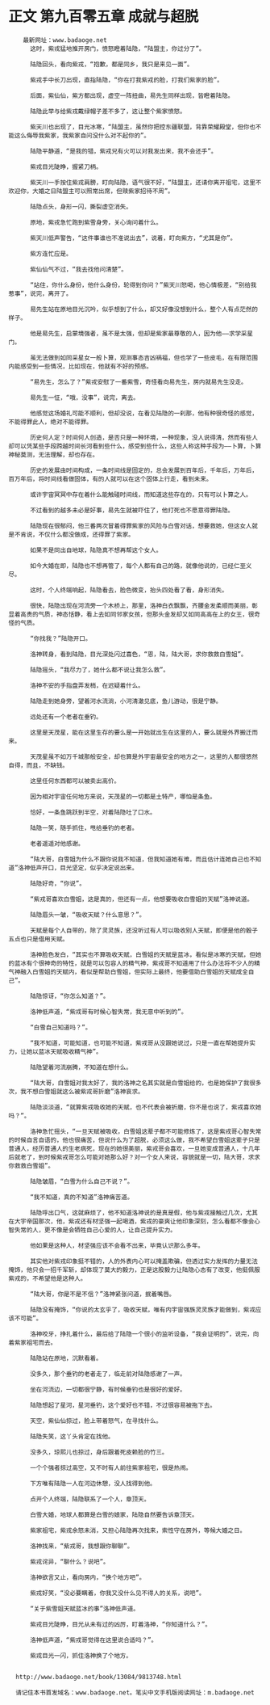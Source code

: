 # 正文 第九百零五章 成就与超脱
        最新网址：www.badaoge.net
          这时，紫戎猛地推开房门，愤怒瞪着陆隐，“陆盟主，你过分了”。
      
          陆隐回头，看向紫戎，“抱歉，都是同乡，我只是来见一面”。
      
          紫戎手中长刀出现，直指陆隐，“你在打我紫戎的脸，打我们紫家的脸”。
      
          后面，紫仙仙，紫方都出现，虚空一阵扭曲，易先生同样出现，皆瞪着陆隐。
      
          陆隐此举与给紫戎戴绿帽子差不多了，这让整个紫家愤怒。
      
          紫天川也出现了，目光冰寒，“陆盟主，虽然你把控东疆联盟，背靠荣耀殿堂，但你也不能这么侮辱我紫家，我紫家自问没什么对不起你的”。
      
          陆隐平静道，“是我的错，紫戎兄有火可以对我发出来，我不会还手”。
      
          紫戎目光陡睁，握紧刀柄。
      
          紫天川一手按住紫戎肩膀，盯向陆隐，语气很不好，“陆盟主，还请你离开祖宅，这里不欢迎你，大婚之日陆盟主可以照常出席，但赎紫家招待不周”。
      
          陆隐点头，身形一闪，撕裂虚空消失。
      
          原地，紫戎急忙跑到紫雪身旁，关心询问着什么。
      
          紫天川低声警告，“这件事谁也不准说出去”，说着，盯向紫方，“尤其是你”。
      
          紫方连忙应是。
      
          紫仙仙气不过，“我去找他问清楚”。
      
          “站住，你什么身份，他什么身份，轮得到你问？”紫天川怒喝，他心情极差，“别给我惹事”，说完，离开了。
      
          易先生站在原地目光沉吟，似乎想到了什么，却又好像没想到什么，整个人有点茫然的样子。
      
          他是易先生，启蒙境强者，虽不是太强，但却是紫家最尊敬的人，因为他——求学采星门。
      
          虽无法做到如同采星女一般卜算，观测事态吉凶祸福，但也学了一些皮毛，在有限范围内能感受到一些情况，比如现在，他就有不好的预感。
      
          “易先生，怎么了？”紫戎安慰了一番紫雪，奇怪看向易先生，房内就易先生没走。
      
          易先生一怔，“哦，没事”，说完，离去。
      
          他感觉这场婚礼可能不顺利，但却没说，在看见陆隐的一刹那，他有种很奇怪的感觉，不能得罪此人，绝对不能得罪。
      
          历史何人定？时间何人创造，是否只是一种环境，一种现象，没人说得清，然而有些人却可以凭某些手段跨越时间长河看到些什么，感受到些什么，这些人称这种手段为——卜算，卜算神秘莫测，无法理解，却也存在。
      
          历史的发展由时间构成，一条时间线是固定的，总会发展到百年后，千年后，万年后，百万年后，将时间线看做固体，有的人就可以在这个固体上行走，看到未来。
      
          或许宇宙冥冥中存在着什么能触碰时间线，而知道这些存在的，只有可以卜算之人。
      
          不过看到的越多未必是好事，易先生就被吓住了，他打死也不愿意得罪陆隐。
      
          陆隐现在很郁闷，他三番两次冒着得罪紫家的风险与白雪对话，想要救她，但这女人就是不肯说，不仅什么都没做成，还得罪了紫家。
      
          如果不是同出自地球，陆隐真不想再帮这个女人。
      
          如今大婚在即，陆隐也不想再管了，每个人都有自己的路，就像他说的，已经仁至义尽。
      
          这时，个人终端响起，陆隐看去，脸色微变，抬头四处看了看，身形消失。
      
          很快，陆隐出现在河流旁一个木桥上，那里，洛神白衣飘飘，齐腰金发柔顺而美丽，彰显着高贵的气质，神态恬静，看上去如同邻家女孩，但那头金发却又如同高高在上的女王，很奇怪的气质。
      
          “你找我？”陆隐开口。
      
          洛神转身，看到陆隐，目光深处闪过喜色，“恩，陆，陆大哥，求你救救白雪姐”。
      
          陆隐摇头，“我尽力了，她什么都不说让我怎么救”。
      
          洛神不安的手指盘弄发梢，在迟疑着什么。
      
          陆隐走到她身旁，望着河水流淌，小河清澈见底，鱼儿游动，很是宁静。
      
          远处还有一个老者在垂钓。
      
          这里是天茂星，能在这里生存的要么是一开始就出生在这里的人，要么就是外界搬迁而来。
      
          天茂星虽不如万千城那般安全，却也算是外宇宙最安全的地方之一，这里的人都很悠然自得，而且，不缺钱。
      
          这里任何东西都可以被卖出高价。
      
          因为相对宇宙任何地方来说，天茂星的一切都是土特产，哪怕是条鱼。
      
          恰好，一条鱼跳跃到半空，对着陆隐吐了口水。
      
          陆隐一笑，随手抓住，甩给垂钓的老者。
      
          老者遥遥对他感谢。
      
          “陆大哥，白雪姐为什么不跟你说我不知道，但我知道她有难，而且估计连她自己也不知道”洛神低声开口，目光坚定，似乎决定说出来。
      
          陆隐好奇，“你说”。
      
          “紫戎哥喜欢白雪姐，这是真的，但还有一点，他想要吸收白雪姐的天赋”洛神说道。
      
          陆隐眉头一皱，“吸收天赋？什么意思？”。
      
          天赋是每个人自带的，除了灵灵族，还没听过有人可以吸收别人天赋，即便是他的骰子五点也只是借用天赋。
      
          洛神脸色发白，“其实也不算吸收天赋，白雪姐的天赋是蓝冰，看似是冰寒的天赋，但她的蓝冰有个很神奇的特性，就是可以包容人的精气神，紫戎哥不知道用了什么办法将不少人的精气神融入白雪姐的天赋内，看似是帮助白雪姐，但实际上最终，他要借助白雪姐的天赋成全自己”。
      
          陆隐惊讶，“你怎么知道？”。
      
          洛神低声道，“紫戎哥有时候心智失常，我无意中听到的”。
      
          “白雪自己知道吗？”。
      
          “我不知道，可能知道，也可能不知道，紫戎哥从没跟她说过，只是一直在帮她提升实力，让她以蓝冰天赋吸收精气神”。
      
          陆隐望着河流崩腾，不知道在想什么。
      
          “陆大哥，白雪姐对我太好了，我的洛神之名其实就是白雪姐给的，也是她保护了我很多次，我不想白雪姐就这么被紫戎哥折磨”洛神哀求。
      
          陆隐淡淡道，“就算紫戎吸收她的天赋，也不代表会被折磨，你不是也说了，紫戎喜欢她吗？”。
      
          洛神急忙摇头，“一旦天赋被吸收，白雪姐这辈子都不可能修炼了，这是紫戎哥心智失常的时候自言自语的，他也很痛苦，但说什么为了超脱，必须这么做，我不希望白雪姐这辈子只是普通人，经历普通人的生老病死，现在的她很美丽，紫戎哥会喜欢，一旦她变成普通人，十几年后就老了，到时候紫戎哥怎么可能对她那么好？对一个女人来说，容貌就是一切，陆大哥，求求你救救白雪姐”。
      
          陆隐皱眉，“白雪为什么自己不说？”。
      
          “我不知道，真的不知道”洛神痛苦道。
      
          陆隐呼出口气，这就麻烦了，他不知道洛神说的是真是假，他与紫戎接触过几次，尤其在大宇帝国那次，他，紫戎还有材坚强一起喝酒，紫戎的豪爽让他印象深刻，怎么看都不像会心智失常的人，更不像是会牺牲自己心爱的人，让自己提升实力。
      
          他如果是这种人，材坚强应该不会看不出来，毕竟认识那么多年。
      
          其实他对紫戎印象挺不错的，人的外表内心可以掩盖欺骗，但透过实力发挥的力量无法掩饰，他只会一招千军斩，却体现了莫大的毅力，正是这股毅力让陆隐心态有了改变，他挺佩服紫戎的，不希望他是这种人。
      
          “陆大哥，你是不是不信？”洛神紧张问道，抿着嘴唇。
      
          陆隐没有掩饰，“你说的太玄乎了，吸收天赋，唯有内宇宙强族灵灵族才能做到，紫戎应该不可能”。
      
          洛神咬牙，挣扎着什么，最后给了陆隐一个很小的监听设备，“我会证明的”，说完，向着紫家祖宅而去。
      
          陆隐站在原地，沉默看着。
      
          没多久，那个垂钓的老者走了，临走前对陆隐感谢了一声。
      
          坐在河流边，一切都很宁静，有时候垂钓也是很好的爱好。
      
          陆隐想起了星河，星河垂钓，这个爱好也不错，不过很容易被拖下去。
      
          天空，紫仙仙掠过，脸上带着怒气，在寻找什么。
      
          陆隐失笑，这丫头肯定在找他。
      
          没多久，琼熙儿也掠过，身后跟着死皮赖脸的竹三。
      
          一个个强者掠过高空，又不时有人前往紫家祖宅，很是热闹。
      
          下方唯有陆隐一人在河边休憩，没人找得到他。
      
          点开个人终端，陆隐联系了一个人，章顶天。
      
          白雪大婚，地球人都算是白雪的娘家，陆隐自然要告诉章顶天。
      
          紫家祖宅，紫戎余怒未消，又担心陆隐再次找来，索性守在房外，等候大婚之日。
      
          洛神找来，“紫戎哥，我想跟你聊聊”。
      
          紫戎诧异，“聊什么？说吧”。
      
          洛神欲言又止，看向房内，“换个地方吧”。
      
          紫戎好笑，“没必要瞒着，你我又没什么见不得人的关系，说吧”。
      
          “关于紫雪姐天赋蓝冰的事”洛神低声道。
      
          紫戎目光陡睁，目光从未有过的凶厉，盯着洛神，“你知道什么？”。
      
          洛神低声道，“紫戎哥觉得在这里说合适吗？”。
      
          紫戎目光一闪，抓住洛神换了个地方。
      
      
      http://www.badaoge.net/book/13084/9813748.html
      
      请记住本书首发域名：www.badaoge.net。笔尖中文手机版阅读网址：m.badaoge.net